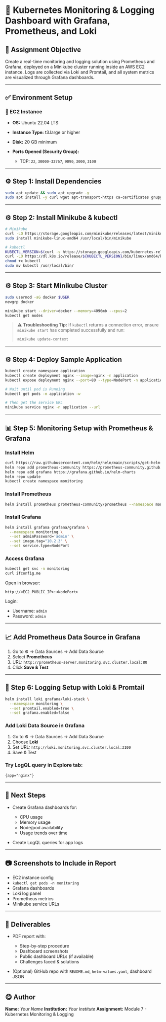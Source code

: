 # 🚀 Kubernetes Monitoring & Logging Dashboard with Grafana, Prometheus, and Loki

## 📘 Assignment Objective

Create a real-time monitoring and logging solution using Prometheus and Grafana, deployed on a Minikube cluster running inside an AWS EC2 instance. Logs are collected via Loki and Promtail, and all system metrics are visualized through Grafana dashboards.

---

## ✅ Environment Setup

### 🔹 EC2 Instance

* **OS:** Ubuntu 22.04 LTS
* **Instance Type:** t3.large or higher
* **Disk:** 20 GB minimum
* **Ports Opened (Security Group):**

  * TCP: `22`, `30000-32767`, `9090`, `3000`, `3100`

---

## ⚙️ Step 1: Install Dependencies

```bash
sudo apt update && sudo apt upgrade -y
sudo apt install -y curl wget apt-transport-https ca-certificates gnupg docker.io conntrack
```

---

## ⚙️ Step 2: Install Minikube & kubectl

```bash
# Minikube
curl -LO https://storage.googleapis.com/minikube/releases/latest/minikube-linux-amd64
sudo install minikube-linux-amd64 /usr/local/bin/minikube

# kubectl
KUBECTL_VERSION=$(curl -s https://storage.googleapis.com/kubernetes-release/release/stable.txt)
curl -LO https://dl.k8s.io/release/${KUBECTL_VERSION}/bin/linux/amd64/kubectl
chmod +x kubectl
sudo mv kubectl /usr/local/bin/
```

---

## ⚙️ Step 3: Start Minikube Cluster

```bash
sudo usermod -aG docker $USER
newgrp docker

minikube start --driver=docker --memory=4096mb --cpus=2
kubectl get nodes
```

> ⚠️ **Troubleshooting Tip:** If `kubectl` returns a connection error, ensure `minikube start` has completed successfully and run:
>
> ```bash
> minikube update-context
> ```

---

## ⚙️ Step 4: Deploy Sample Application

```bash
kubectl create namespace application
kubectl create deployment nginx --image=nginx -n application
kubectl expose deployment nginx --port=80 --type=NodePort -n application

# Wait until pod is Running
kubectl get pods -n application -w

# Then get the service URL
minikube service nginx -n application --url
```

---

## 📊 Step 5: Monitoring Setup with Prometheus & Grafana

### Install Helm

```bash
curl https://raw.githubusercontent.com/helm/helm/main/scripts/get-helm-3 | bash
helm repo add prometheus-community https://prometheus-community.github.io/helm-charts
helm repo add grafana https://grafana.github.io/helm-charts
helm repo update
kubectl create namespace monitoring
```

### Install Prometheus

```bash
helm install prometheus prometheus-community/prometheus --namespace monitoring
```

### Install Grafana

```bash
helm install grafana grafana/grafana \
  --namespace monitoring \
  --set adminPassword='admin' \
  --set image.tag="10.2.3" \
  --set service.type=NodePort
```

### Access Grafana

```bash
kubectl get svc -n monitoring
curl ifconfig.me
```

Open in browser:

```
http://<EC2_PUBLIC_IP>:<NodePort>
```

Login:

* Username: `admin`
* Password: `admin`

---

## 📈 Add Prometheus Data Source in Grafana

1. Go to ⚙️ → Data Sources → Add Data Source
2. Select **Prometheus**
3. URL: `http://prometheus-server.monitoring.svc.cluster.local:80`
4. Click **Save & Test**

---

## 📆 Step 6: Logging Setup with Loki & Promtail

```bash
helm install loki grafana/loki-stack \
  --namespace monitoring \
  --set promtail.enabled=true \
  --set grafana.enabled=false
```

### Add Loki Data Source in Grafana

1. Go to ⚙️ → Data Sources → Add Data Source
2. Choose **Loki**
3. Set URL: `http://loki.monitoring.svc.cluster.local:3100`
4. Save & Test

### Try LogQL query in Explore tab:

```logql
{app="nginx"}
```

---

## 📏 Next Steps

* Create Grafana dashboards for:

  * CPU usage
  * Memory usage
  * Node/pod availability
  * Usage trends over time
* Create LogQL queries for app logs

---

## 📷 Screenshots to Include in Report

* EC2 instance config
* `kubectl get pods -n monitoring`
* Grafana dashboards
* Loki log panel
* Prometheus metrics
* Minikube service URLs

---

## 📄 Deliverables

* PDF report with:

  * Step-by-step procedure
  * Dashboard screenshots
  * Public dashboard URLs (if available)
  * Challenges faced & solutions
* (Optional) GitHub repo with `README.md`, `helm-values.yaml`, dashboard JSON

---

## 😋 Author

**Name:** *Your Name*
**Institution:** *Your Institute*
**Assignment:** Module 7 - Kubernetes Monitoring & Logging
